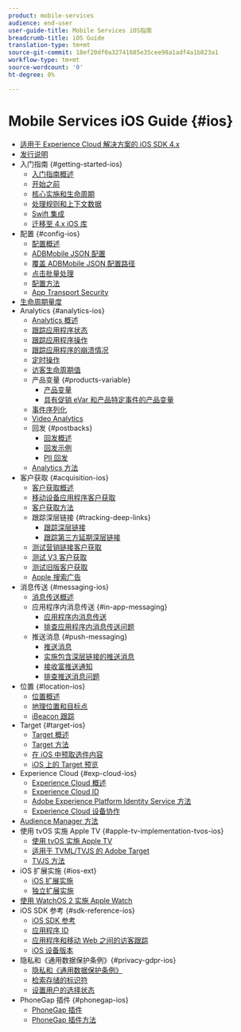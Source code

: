 ```yaml
---
product: mobile-services
audience: end-user
user-guide-title: Mobile Services iOS指南
breadcrumb-title: iOS Guide
translation-type: tm+mt
source-git-commit: 18ef20df0a32741685e35cee98a1adf4a1b823a1
workflow-type: tm+mt
source-wordcount: '0'
ht-degree: 0%

---
```



# Mobile Services iOS Guide {#ios}

+ [适用于 Experience Cloud 解决方案的 iOS SDK 4.x](overview.md)
+ [发行说明](rel-notes.md)
+ 入门指南 {#getting-started-ios}
   + [入门指南概述](getting-started/getting-started.md)
   + [开始之前](getting-started/requirements.md)
   + [核心实施和生命周期](getting-started/dev-qs.md)
   + [处理规则和上下文数据](getting-started/proc-rules.md)
   + [Swift 集成](getting-started/swift-integration.md)
   + [迁移至 4.x iOS 库](getting-started/migration-v3.md)
+ 配置 {#config-ios}
   + [配置概述](configuration/configuration.md)
   + [ADBMobile JSON 配置](configuration/json-config/json-config.md)
   + [覆盖 ADBMobile JSON 配置路径](configuration/json-config/json-config-remote.md)
   + [点击批量处理](configuration/hit-batching.md)
   + [配置方法](configuration/sdk-methods.md)
   + [App Transport Security](configuration/app-transport-security.md)
+ [生命周期量度](metrics.md)
+ Analytics {#analytics-ios}
   + [Analytics 概述](analytics-main/analytics-main.md)
   + [跟踪应用程序状态](analytics-main/states.md)
   + [跟踪应用程序操作](analytics-main/actions.md)
   + [跟踪应用程序的崩溃情况](analytics-main/crashes.md)
   + [定时操作](analytics-main/timed-actions.md)
   + [访客生命周期值](analytics-main/lifetime-value.md)
   + 产品变量 {#products-variable}
      + [产品变量](analytics-main/products/products.md)
      + [具有促销 eVar 和产品特定事件的产品变量](analytics-main/products/products-variable-evars-events.md)
   + [事件序列化](analytics-main/event-serialization.md)
   + [Video Analytics](analytics-main/video-qs.md)
   + 回发 {#postbacks}
      + [回发概述](analytics-main/postback/postback.md)
      + [回发示例](analytics-main/postback/postback-example.md)
      + [PII 回发](analytics-main/postback/c-pii-postbacks.md)
   + [Analytics 方法](analytics-main/analytics-methods.md)
+ 客户获取 {#acquisition-ios}
   + [客户获取概述](acquisition-main/acquisition-main.md)
   + [移动设备应用程序客户获取](acquisition-main/acquisition.md)
   + [客户获取方法](acquisition-main/c-acquisition-methods.md)
   + 跟踪深层链接 {#tracking-deep-links}
      + [跟踪深层链接](acquisition-main/tracking-deep-links/tracking-deep-links.md)
      + [跟踪第三方延期深层链接](acquisition-main/tracking-deep-links/c-tracking-3rd-party-deep-deferred-links.md)
   + [测试营销链接客户获取](acquisition-main/t-testing-marketing-link-acquisition.md)
   + [测试 V3 客户获取](acquisition-main/t-testing-version-3-acquisition.md)
   + [测试旧版客户获取](acquisition-main/t-testing-acquisition.md)
   + [Apple 搜索广告](acquisition-main/c-apple-search-ads.md)
+ 消息传送 {#messaging-ios}
   + [消息传送概述](messaging-main/messaging-main.md)
   + 应用程序内消息传送 {#in-app-messaging}
      + [应用程序内消息传送](messaging-main/messaging/messaging.md)
      + [排查应用程序内消息传送问题](messaging-main/messaging/in-apps-ts.md)
   + 推送消息 {#push-messaging}
      + [推送消息](messaging-main/push-messaging/push-messaging.md)
      + [实施包含深层链接的推送消息](messaging-main/push-messaging/t-mob-imp-push-deeplinking-ios-4x.md)
      + [接收富推送通知](messaging-main/push-messaging/c-set-up-rich-push-notif-ios.md)
      + [排查推送消息问题](messaging-main/push-messaging/c-troubleshooting-push-messaging.md)
+ 位置 {#location-ios}
   + [位置概述](location/location.md)
   + [地理位置和目标点](location/geo-poi.md)
   + [iBeacon 跟踪](location/ibeacon.md)
+ Target {#target-ios}
   + [Target 概述](target-main/target-main.md)
   + [Target 方法](target-main/c-target-methods.md)
   + [在 iOS 中预取选件内容](target-main/c-mob-target-prefetch-ios.md)
   + [iOS 上的 Target 预览](target-main/c-mob-target-preview-ios.md)
+ Experience Cloud {#exp-cloud-ios}
   + [Experience Cloud 概述](marketing-cloud/marketing-cloud.md)
   + [Experience Cloud ID](marketing-cloud/mcvid.md)
   + [Adobe Experience Platform Identity Service 方法](marketing-cloud/mc-methods.md)
   + [Experience Cloud 设备协作](marketing-cloud/t-mob-mc-device-coop-ios-.md)
+ [Audience Manager 方法](amm/aam-methods.md)
+ 使用 tvOS 实施 Apple TV {#apple-tv-implementation-tvos-ios}
   + [使用 tvOS 实施 Apple TV](apple-tv-implementation-tvos/apple-tv-implementation-tvos.md)
   + [适用于 TVML/TVJS 的 Adobe Target](apple-tv-implementation-tvos/target-for-tvml-tvjs.md)
   + [TVJS 方法](apple-tv-implementation-tvos/tvjs-methods.md)
+ iOS 扩展实施 {#ios-ext}
   + [iOS 扩展实施](ios-ext/ios-ext.md)
   + [独立扩展实施](ios-ext/c-stand-alone-extension-implementation.md)
+ [使用 WatchOS 2 实施 Apple Watch](apple-watch-implementation-watchkit.md)
+ iOS SDK 参考 {#sdk-reference-ios}
   + [iOS SDK 参考](reference/reference.md)
   + [应用程序 ID](reference/app-ids.md)
   + [应用程序和移动 Web 之间的访客跟踪](reference/hybrid-app.md)
   + [iOS 设备版本](reference/device-versions.md)
+ 隐私和《通用数据保护条例》{#privacy-gdpr-ios}
   + [隐私和《通用数据保护条例》](c-mob-privacy-gdpr-ios/c-mob-privacy-gdpr-ios.md)
   + [检索存储的标识符](c-mob-privacy-gdpr-ios/c-mob-gdpr-ret-stored-ids-ios.md)
   + [设置用户的选择状态](c-mob-privacy-gdpr-ios/privacy.md)
+ PhoneGap 插件 {#phonegap-ios}
   + [PhoneGap 插件](phonegap/phonegap.md)
   + [PhoneGap 插件方法](phonegap/phonegap-methods.md)
